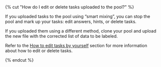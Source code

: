 {% cut "How do I edit or delete tasks uploaded to the pool?" %}

If you uploaded tasks to the pool using “smart mixing”, you can stop the pool and mark up your tasks: edit answers, hints, or delete tasks.

If you uploaded them using a different method, clone your pool and upload the new file with the corrected list of data to be labeled.

Refer to the [How to edit tasks by yourself](../../../concepts/task-markup-by-yourself.md) section for more information about how to edit or delete tasks.

{% endcut %}